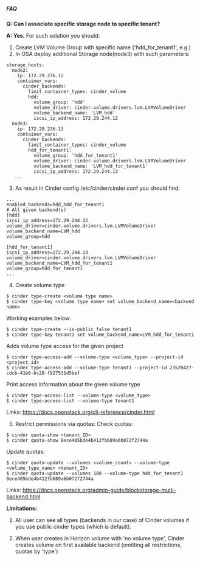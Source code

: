 ##### FAQ

**Q: Can I associate specific storage node to specific tenant?**  

**A: Yes.**
For such solution you should: 
1) Create LVM Volume Group with specific name ('hdd_for_tenant1', e.g.)
2) In OSA deploy additional Storage node(node3) with such parameters:
```buildoutcfg
storage_hosts:
  node2:
    ip: 172.29.236.12
    container_vars:
      cinder_backends:
        limit_container_types: cinder_volume
        hdd:
          volume_group: 'hdd'
          volume_driver: cinder.volume.drivers.lvm.LVMVolumeDriver
          volume_backend_name: 'LVM_hdd'
          iscsi_ip_address: 172.29.244.12
  node3:
    ip: 172.29.236.13
    container_vars:
      cinder_backends:
        limit_container_types: cinder_volume
        hdd_for_tenant1:
          volume_group: 'hdd_for_tenant1'
          volume_driver: cinder.volume.drivers.lvm.LVMVolumeDriver
          volume_backend_name: 'LVM_hdd_for_tenant1'
          iscsi_ip_address: 172.29.244.13
   ...
```
3) As result in Cinder config /etc/cinder/cinder.conf you should find:
```
...
enabled_backends=hdd,hdd_for_tenant1
# All given backend(s)
[hdd]
iscsi_ip_address=172.29.244.12
volume_driver=cinder.volume.drivers.lvm.LVMVolumeDriver
volume_backend_name=LVM_hdd
volume_group=hdd

[hdd_for_tenant1]
iscsi_ip_address=172.29.244.13
volume_driver=cinder.volume.drivers.lvm.LVMVolumeDriver
volume_backend_name=LVM_hdd_for_tenant1
volume_group=hdd_for_tenant1
...

```
4) Create volume type
```
$ cinder type-create <volume type name>
$ cinder type-key <volume type name> set volume_backend_name=<backend name>
```
Working examples below:
```
$ cinder type-create --is-public false tenant1
$ cinder type-key tenant1 set volume_backend_name=LVM_hdd_for_tenant1
```
Adds volume type access for the given project
```
$ cinder type-access-add --volume-type <volume_type> --project-id <project_id>
$ cinder type-access-add --volume-type tenant1 --project-id 23520427-cdcb-41b6-bc28-f927531d5bef
```
Print access information about the given volume type
```
$ cinder type-access-list --volume-type <volume_type>
$ cinder type-access-list --volume-type tenant1
```

Links: https://docs.openstack.org/cli-reference/cinder.html

5) Restrict permissions via quotas:
Check quotas:
```
$ cinder quota-show <tenant_ID>
$ cinder quota-show 0ece405bde4b412fb689a6b072f2744a
```
Update quotas:
```
$ cinder quota-update --volumes <volume_count> --volume-type <volume_type_name> <tenant_ID>
$ cinder quota-update --volumes 100 --volume-type hdd_for_tenant1 0ece405bde4b412fb689a6b072f2744a
```
Links: https://docs.openstack.org/admin-guide/blockstorage-multi-backend.html

**Limitations:**
 
1) All user can see all types (backends in our case) of Cinder volumes if you use public cinder types (which is default).

2) When user creates in Horizon volume with 'no volume type', Cinder creates volume on first available backend 
(omitting all restrictions, quotas by 'type')  



